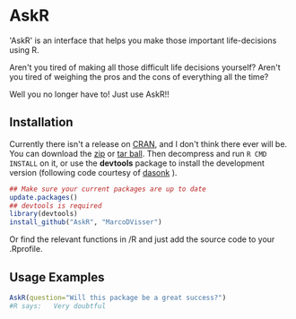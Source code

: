 AskR
==========

  'AskR' is an interface that helps you make those important life-decisions
  using R. 

Aren't you tired of making all those difficult life decisions yourself?
Aren't you tired of weighing the pros and the cons of everything all the time?

Well you no longer have to! Just use AskR!!


## Installation

Currently there isn't a release on [CRAN](http://cran.r-project.org/),
and I don't think there ever will be. You can 
download the [zip](https://github.com/MarcoDVisser/AskR/zipball/master) 
or [tar ball](https://github.com/MarcoDVisser/AskR/tarball/master).
Then decompress and run `R CMD INSTALL` on it, 
or use the **devtools** package to install the development version
(following code courtesy of [dasonk](https://github.com/Dasonk) ).

```r
## Make sure your current packages are up to date
update.packages()
## devtools is required
library(devtools)
install_github("AskR", "MarcoDVisser")
```

Or find the relevant functions in /R and just 
add the source code to your .Rprofile.
 
## Usage Examples

```r
AskR(question="Will this package be a great success?")
#R says:   Very doubtful 

```
